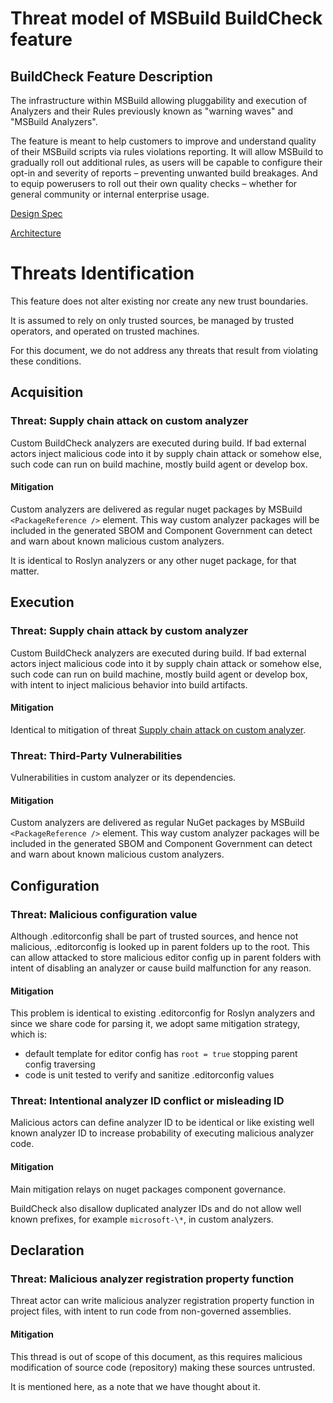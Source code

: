 
# Threat model of MSBuild BuildCheck feature

## BuildCheck Feature Description

The infrastructure within MSBuild allowing pluggability and execution of
Analyzers and their Rules previously known as "warning waves" and
"MSBuild Analyzers".

The feature is meant to help customers to improve and understand quality of their MSBuild scripts via rules violations reporting. It will allow MSBuild to gradually roll out additional rules, as users will be capable to configure their opt-in and severity of reports – preventing unwanted build breakages. And to equip powerusers to roll out their own quality checks – whether for general community or internal enterprise usage.

[Design
Spec](https://github.com/dotnet/msbuild/blob/main/documentation/specs/proposed/BuildCheck.md)

[Architecture](https://github.com/dotnet/msbuild/blob/main/documentation/specs/proposed/BuildCheck-Architecture.md)

# Threats Identification

This feature does not alter existing nor create any new trust boundaries.

It is assumed to rely on only trusted sources, be managed by trusted operators, and operated on trusted machines.

For this document, we do not address any threats that result from violating these conditions.

## Acquisition

### Threat: Supply chain attack on custom analyzer

Custom BuildCheck analyzers are executed during build. If bad external actors inject malicious code into it by supply chain attack or somehow else, such code can run on build machine, mostly build agent or develop box.

#### Mitigation

Custom analyzers are delivered as regular nuget packages by MSBuild `<PackageReference />` element. This way custom analyzer packages will be included in the generated SBOM and Component Government can detect and warn about known malicious custom analyzers.

It is identical to Roslyn analyzers or any other nuget package, for that matter.

## Execution

### Threat: Supply chain attack by custom analyzer

Custom BuildCheck analyzers are executed during build. If bad external actors inject malicious code into it by supply chain attack or somehow else, such code can run on build machine, mostly build agent or develop box, with intent to inject malicious behavior into build artifacts.

#### Mitigation

Identical to mitigation of threat [Supply chain attack on custom analyzer](#threat-supply-chain-attack-on-custom-analyzer).

### Threat: Third-Party Vulnerabilities
Vulnerabilities in custom analyzer or its dependencies.

#### Mitigation

Custom analyzers are delivered as regular NuGet packages by MSBuild `<PackageReference />` element. This way custom analyzer packages will be included in the generated SBOM and Component Government can detect and warn about known malicious custom analyzers.

## Configuration

### Threat: Malicious configuration value

Although .editorconfig shall be part of trusted sources, and hence not malicious, .editorconfig is looked up in parent folders up to the root. This can allow attacked to store malicious editor config up in parent folders with intent of disabling an analyzer or cause build malfunction for any reason.

#### Mitigation

This problem is identical to existing .editorconfig for Roslyn analyzers and since we share code for parsing it, we adopt same mitigation strategy, which is:

- default template for editor config has `root = true` stopping parent config traversing
- code is unit tested to verify and sanitize .editorconfig values

### Threat: Intentional analyzer ID conflict or misleading ID

Malicious actors can define analyzer ID to be identical or like existing well known analyzer ID to increase probability of executing malicious analyzer code.

#### Mitigation

Main mitigation relays on nuget packages component governance.

BuildCheck also disallow duplicated analyzer IDs and do not allow well known prefixes, for example `microsoft-\*`, in custom analyzers.

## Declaration

### Threat: Malicious analyzer registration property function

Threat actor can write malicious analyzer registration property function in project files, with intent to run code from non-governed assemblies.

#### Mitigation

This thread is out of scope of this document, as this requires malicious modification of source code (repository) making these sources untrusted.

It is mentioned here, as a note that we have thought about it.
